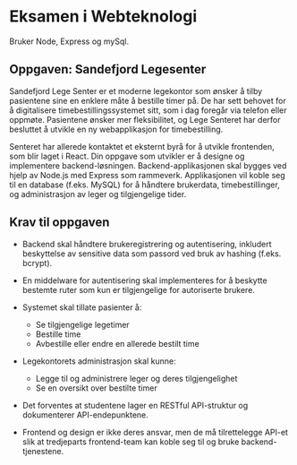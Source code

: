 # Eksamen i Webteknologi 
Bruker Node, Express og mySql.

## Oppgaven: Sandefjord Legesenter
Sandefjord Lege Senter er et moderne legekontor som ønsker å tilby pasientene sine en enklere måte å bestille
timer på. De har sett behovet for å digitalisere timebestillingssystemet sitt, som i dag foregår via telefon eller
oppmøte. Pasientene ønsker mer fleksibilitet, og Lege Senteret har derfor besluttet å utvikle en ny
webapplikasjon for timebestilling.

Senteret har allerede kontaktet et eksternt byrå for å utvikle frontenden, som blir laget i React. Din oppgave som
utvikler er å designe og implementere backend-løsningen. Backend-applikasjonen skal bygges ved hjelp av
Node.js med Express som rammeverk. Applikasjonen vil koble seg til en database (f.eks. MySQL) for å
håndtere brukerdata, timebestillinger, og administrasjon av leger og tilgjengelige tider.

## Krav til oppgaven
- Backend skal håndtere brukeregistrering og autentisering, inkludert beskyttelse av sensitive data som
passord ved bruk av hashing (f.eks. bcrypt).
- En middelware for autentisering skal implementeres for å beskytte bestemte ruter som kun er tilgjengelige
for autoriserte brukere.

- Systemet skal tillate pasienter å:
  - Se tilgjengelige legetimer
  - Bestille time
  - Avbestille eller endre en allerede bestilt time

- Legekontorets administrasjon skal kunne:
    - Legge til og administrere leger og deres tilgjengelighet
    - Se en oversikt over bestilte timer
  
- Det forventes at studentene lager en RESTful API-struktur og dokumenterer API-endepunktene.
- Frontend og design er ikke deres ansvar, men de må tilrettelegge API-et slik at tredjeparts frontend-team
kan koble seg til og bruke backend-tjenestene.
